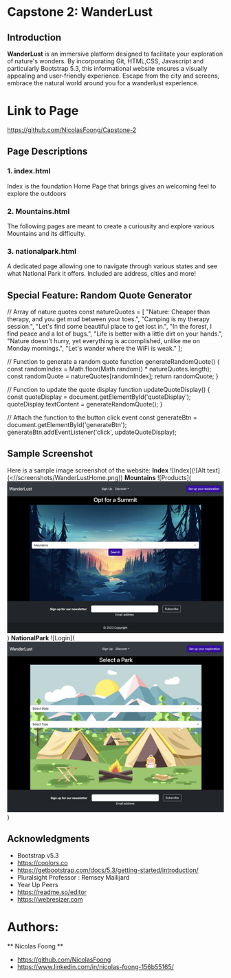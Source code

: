 # Capstone 2: WanderLust


## Introduction
**WanderLust** is an immersive platform designed to facilitate your exploration of nature's wonders. By incorporating Git, HTML,CSS, Javascript and particularly Bootstrap 5.3, this informational website ensures a visually appealing and user-friendly experience. Escape from the city and screens, embrace the natural world around you for a wanderlust experience.

# Link to Page
https://github.com/NicolasFoong/Capstone-2

## Page Descriptions
### 1. index.html 
Index is the foundation Home Page that brings gives an welcoming feel to explore the outdoors

### 2. Mountains.html 
The following pages are meant to create a curiousity and explore various Mountains and its difficulty.

### 3. nationalpark.html
A dedicated page allowing one to navigate through various states and see what National Park it offers. Included are address, cities and more! 


## Special Feature: Random Quote Generator
// Array of nature quotes
const natureQuotes = [
  "Nature: Cheaper than therapy, and you get mud between your toes.",
  "Camping is my therapy session.",
  "Let's find some beautiful place to get lost in.",
  "In the forest, I find peace and a lot of bugs.",
  "Life is better with a little dirt on your hands.",
  "Nature doesn't hurry, yet everything is accomplished, unlike me on Monday mornings.",
  "Let's wander where the WiFi is weak."
];

// Function to generate a random quote
function generateRandomQuote() {
  const randomIndex = Math.floor(Math.random() * natureQuotes.length);
  const randomQuote = natureQuotes[randomIndex];
  return randomQuote;
}

// Function to update the quote display
function updateQuoteDisplay() {
  const quoteDisplay = document.getElementById('quoteDisplay');
  quoteDisplay.textContent = generateRandomQuote();
}

// Attach the function to the button click event
const generateBtn = document.getElementById('generateBtn');
generateBtn.addEventListener('click', updateQuoteDisplay);

## Sample Screenshot
Here is a sample image screenshot of the website:
**Index**
![Index](![Alt text](<//screenshots/WanderLustHome.png))
**Mountains**
![Products](![Alt text](</screenshots/MountainsSummit.png>))
**NationalPark**
![Login](![Alt text](</screenshots/FindaPark.png>))

## Acknowledgments

* Bootstrap v5.3
* https://coolors.co
* https://getbootstrap.com/docs/5.3/getting-started/introduction/
* Pluralsight Professor : Remsey Mailijard
* Year Up Peers
* https://readme.so/editor
* https://webresizer.com

# Authors: 
  ** Nicolas Foong **

* https://github.com/NicolasFoong
* https://www.linkedin.com/in/nicolas-foong-156b55165/